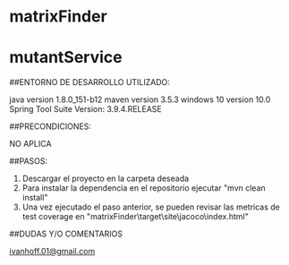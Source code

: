# matrixFinder

# mutantService

##ENTORNO DE DESARROLLO UTILIZADO:

java version  1.8.0_151-b12
maven version 3.5.3
windows 10 version 10.0
Spring Tool Suite Version: 3.9.4.RELEASE

##PRECONDICIONES:

NO APLICA

##PASOS:

1) Descargar el proyecto en la carpeta deseada
2) Para instalar la dependencia en el repositorio ejecutar "mvn clean install"
3) Una vez ejecutado el paso anterior, se pueden revisar las metricas de test coverage en "matrixFinder\target\site\jacoco\index.html"

##DUDAS Y/O COMENTARIOS

ivanhoff.01@gmail.com
